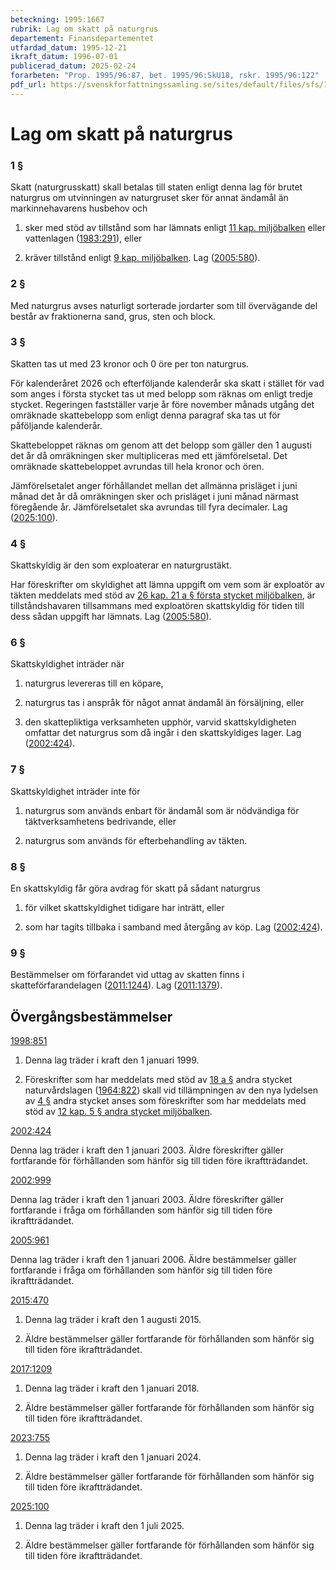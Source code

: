 ```yaml
---
beteckning: 1995:1667
rubrik: Lag om skatt på naturgrus
departement: Finansdepartementet
utfardad_datum: 1995-12-21
ikraft_datum: 1996-07-01
publicerad_datum: 2025-02-24
forarbeten: "Prop. 1995/96:87, bet. 1995/96:SkU18, rskr. 1995/96:122"
pdf_url: https://svenskforfattningssamling.se/sites/default/files/sfs/1995-12/SFS1995-1667.pdf
---
```


# Lag om skatt på naturgrus

### 1 §

Skatt (naturgrusskatt) skall betalas till staten enligt denna lag för brutet naturgrus om utvinningen av naturgruset sker för annat ändamål än markinnehavarens husbehov och

1. sker med stöd av tillstånd som har lämnats enligt [11 kap. miljöbalken](https://selex.se/eli/sfs/1998/808) eller vattenlagen ([1983:291](https://selex.se/eli/sfs/1983/291)), eller

2. kräver tillstånd enligt [9 kap. miljöbalken](https://selex.se/eli/sfs/1998/808). Lag ([2005:580](https://selex.se/eli/sfs/2005/580)).

### 2 §

Med naturgrus avses naturligt sorterade jordarter som till övervägande del består av fraktionerna sand, grus, sten och block.

### 3 §

Skatten tas ut med 23 kronor och 0 öre per ton naturgrus.

För kalenderåret 2026 och efterföljande kalenderår ska skatt i stället för vad som anges i första stycket tas ut med belopp som räknas om enligt tredje stycket. Regeringen fastställer varje år före november månads utgång det omräknade skattebelopp som enligt denna paragraf ska tas ut för påföljande kalenderår.

Skattebeloppet räknas om genom att det belopp som gäller den 1 augusti det år då omräkningen sker multipliceras med ett jämförelsetal. Det omräknade skattebeloppet avrundas till hela kronor och ören.

Jämförelsetalet anger förhållandet mellan det allmänna prisläget i juni månad det år då omräkningen sker och prisläget i juni månad närmast föregående år. Jämförelsetalet ska avrundas till fyra decimaler. Lag ([2025:100](https://selex.se/eli/sfs/2025/100)).

### 4 §

Skattskyldig är den som exploaterar en naturgrustäkt.

Har föreskrifter om skyldighet att lämna uppgift om vem som är exploatör av täkten meddelats med stöd av [26 kap. 21 a § första stycket miljöbalken](https://selex.se/eli/sfs/1998/808#kap26.21a), är tillståndshavaren tillsammans med exploatören skattskyldig för tiden till dess sådan uppgift har lämnats. Lag ([2005:580](https://selex.se/eli/sfs/2005/580)).

### 6 §

Skattskyldighet inträder när

1. naturgrus levereras till en köpare,

2. naturgrus tas i anspråk för något annat ändamål än försäljning, eller

3. den skattepliktiga verksamheten upphör, varvid skattskyldigheten omfattar det naturgrus som då ingår i den skattskyldiges lager. Lag ([2002:424](https://selex.se/eli/sfs/2002/424)).

### 7 §

Skattskyldighet inträder inte för

1. naturgrus som används enbart för ändamål som är nödvändiga för täktverksamhetens bedrivande, eller

2. naturgrus som används för efterbehandling av täkten.

### 8 §

En skattskyldig får göra avdrag för skatt på sådant naturgrus

1. för vilket skattskyldighet tidigare har inträtt, eller

2. som har tagits tillbaka i samband med återgång av köp. Lag ([2002:424](https://selex.se/eli/sfs/2002/424)).

### 9 §

Bestämmelser om förfarandet vid uttag av skatten finns i skatteförfarandelagen ([2011:1244](https://selex.se/eli/sfs/2011/1244)). Lag ([2011:1379](https://selex.se/eli/sfs/2011/1379)).

## Övergångsbestämmelser

[1998:851](https://selex.se/eli/sfs/1998/851)

1. Denna lag träder i kraft den 1 januari 1999.

2. Föreskrifter som har meddelats med stöd av [18 a §](#18a) andra stycket naturvårdslagen ([1964:822](https://selex.se/eli/sfs/1964/822)) skall vid tillämpningen av den nya lydelsen av [4 §](#4) andra stycket anses som föreskrifter som har meddelats med stöd av [12 kap. 5 § andra stycket miljöbalken](https://selex.se/eli/sfs/1998/808#kap12.5).

[2002:424](https://selex.se/eli/sfs/2002/424)

Denna lag träder i kraft den 1 januari 2003. Äldre föreskrifter gäller fortfarande för förhållanden som hänför sig till tiden före ikraftträdandet.

[2002:999](https://selex.se/eli/sfs/2002/999)

Denna lag träder i kraft den 1 januari 2003. Äldre föreskrifter gäller fortfarande i fråga om förhållanden som hänför sig till tiden före ikraftträdandet.

[2005:961](https://selex.se/eli/sfs/2005/961)

Denna lag träder i kraft den 1 januari 2006. Äldre bestämmelser gäller fortfarande i fråga om förhållanden som hänför sig till tiden före ikraftträdandet.

[2015:470](https://selex.se/eli/sfs/2015/470)

1. Denna lag träder i kraft den 1 augusti 2015.

2. Äldre bestämmelser gäller fortfarande för förhållanden som hänför sig till tiden före ikraftträdandet.

[2017:1209](https://selex.se/eli/sfs/2017/1209)

1. Denna lag träder i kraft den 1 januari 2018.

2. Äldre bestämmelser gäller fortfarande för förhållanden som hänför sig till tiden före ikraftträdandet.

[2023:755](https://selex.se/eli/sfs/2023/755)

1. Denna lag träder i kraft den 1 januari 2024.

2. Äldre bestämmelser gäller fortfarande för förhållanden som hänför sig till tiden före ikraftträdandet.

[2025:100](https://selex.se/eli/sfs/2025/100)

1. Denna lag träder i kraft den 1 juli 2025.

2. Äldre bestämmelser gäller fortfarande för förhållanden som hänför sig till tiden före ikraftträdandet.